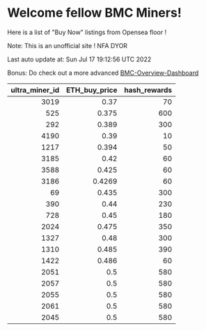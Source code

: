 # Welcome fellow BMC Miners!
Here is a list of "Buy Now" listings from Opensea floor !

Note: This is an unofficial site ! NFA DYOR

Last auto update at: Sun Jul 17 19:12:56 UTC 2022

Bonus: Do check out a more advanced [BMC-Overview-Dashboard](https://dune.com/defifunk/BMC-Overview-Dashboard)


|   ultra_miner_id |   ETH_buy_price |   hash_rewards |
|-----------------:|----------------:|---------------:|
|             3019 |          0.37   |             70 |
|              525 |          0.375  |            600 |
|              292 |          0.389  |            300 |
|             4190 |          0.39   |             10 |
|             1217 |          0.394  |             50 |
|             3185 |          0.42   |             60 |
|             3588 |          0.425  |             60 |
|             3186 |          0.4269 |             60 |
|               69 |          0.435  |            300 |
|              390 |          0.44   |            230 |
|              728 |          0.45   |            180 |
|             2024 |          0.475  |            350 |
|             1327 |          0.48   |            300 |
|             1310 |          0.485  |            390 |
|             1422 |          0.486  |             60 |
|             2051 |          0.5    |            580 |
|             2057 |          0.5    |            580 |
|             2055 |          0.5    |            580 |
|             2061 |          0.5    |            580 |
|             2045 |          0.5    |            580 |